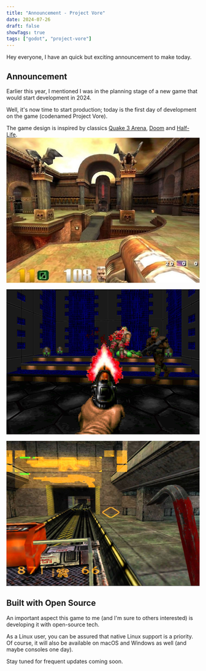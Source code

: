 ```yaml
---
title: "Announcement - Project Vore"
date: 2024-07-26
draft: false
showTags: true
tags: ["godot", "project-vore"]
---
```


Hey everyone, I have an quick but exciting announcement to make today.  


## Announcement
Earlier this year, I mentioned I was in the planning stage of a new game that would start development in 2024.

Well, it's now time to start production; today is the first day of development on the game (codenamed Project Vore).

The game design is inspired by classics [Quake 3 Arena](https://www.youtube.com/watch?v=YK8fgDXDGKg), [Doom](https://www.youtube.com/watch?v=Q4GiCg_m8wA) and [Half-Life](https://www.youtube.com/watch?v=JoV9o6b91Sc).
![Quake 3 Arena](q3a.jpg)

![Doom](doom.png)

![Half-Life](half-life.png)

## Built with Open Source
An important aspect this game to me (and I'm sure to others interested) is developing it with open-source tech.

As a Linux user, you can be assured that native Linux support is a priority. Of course, it will also be available on
macOS and Windows as well (and maybe consoles one day).

Stay tuned for frequent updates coming soon.
